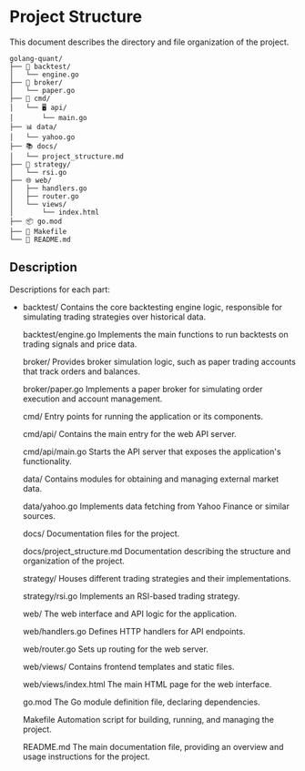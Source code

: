 # Project Structure
This document describes the directory and file organization of the project.
```
golang-quant/
├── 🔁 backtest/
│   └── engine.go
├── 💼 broker/
│   └── paper.go
├── 🚀 cmd/
│   └── 🖥️ api/
│       └── main.go
├── 📊 data/
│   └── yahoo.go
├── 📚 docs/
│   └── project_structure.md
├── 🧠 strategy/
│   └── rsi.go
├── 🌐 web/
│   ├── handlers.go
│   ├── router.go
│   └── views/
│       └── index.html
├── 📦 go.mod
├── 🏃 Makefile
└── 📄 README.md
```
## Description
Descriptions for each part:
- backtest/
    Contains the core backtesting engine logic, responsible for simulating trading strategies over historical data.

    backtest/engine.go
    Implements the main functions to run backtests on trading signals and price data.

    broker/
    Provides broker simulation logic, such as paper trading accounts that track orders and balances.

    broker/paper.go
    Implements a paper broker for simulating order execution and account management.

    cmd/
    Entry points for running the application or its components.

    cmd/api/
    Contains the main entry for the web API server.

    cmd/api/main.go
    Starts the API server that exposes the application's functionality.

    data/
    Contains modules for obtaining and managing external market data.

    data/yahoo.go
    Implements data fetching from Yahoo Finance or similar sources.

    docs/
    Documentation files for the project.

    docs/project_structure.md
    Documentation describing the structure and organization of the project.

    strategy/
    Houses different trading strategies and their implementations.

    strategy/rsi.go
    Implements an RSI-based trading strategy.

    web/
    The web interface and API logic for the application.

    web/handlers.go
    Defines HTTP handlers for API endpoints.

    web/router.go
    Sets up routing for the web server.

    web/views/
    Contains frontend templates and static files.

    web/views/index.html
    The main HTML page for the web interface.

    go.mod
    The Go module definition file, declaring dependencies.

    Makefile
    Automation script for building, running, and managing the project.

    README.md
    The main documentation file, providing an overview and usage instructions for the project.

